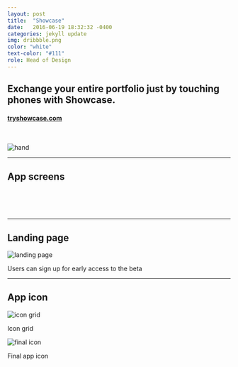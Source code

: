 ```yaml
---
layout: post
title:  "Showcase"
date:   2016-06-19 18:32:32 -0400
categories: jekyll update
img: dribbble.png
color: "white"
text-color: "#111"
role: Head of Design
---
```

## Exchange your entire portfolio just by touching phones with Showcase.

#### **[tryshowcase.com](http://tryshowcase.com)**

<br/>

![hand](/img/showcase-hand.png)

<hr>

## App screens
<br/>

<div class="row">
  <div class="col-sm-4">
    <img src="/img/showcase-p1.png" alt="">
  </div>
  <div class="col-sm-4">
    <img src="/img/showcase-p2.png" alt="">
  </div>
  <div class="col-sm-4">
    <img src="/img/showcase-p3.png" alt="">
  </div>
</div>

<br/>
<br/>

<hr>

## Landing page

![landing page](/img/shows.png)

<div class="caption">Users can sign up for early access to the beta</div>

<hr>

## App icon

![icon grid](/img/showcase-grid.png)

<div class="caption">Icon grid</div>

![final icon](/img/showcase-icon.png)

<div class="caption">Final app icon</div>
